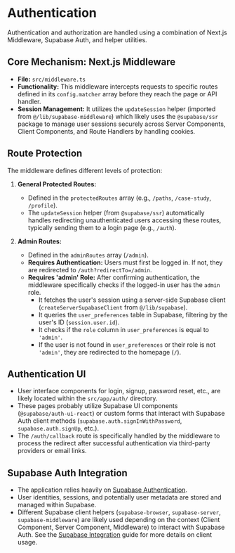 # Authentication

Authentication and authorization are handled using a combination of Next.js Middleware, Supabase Auth, and helper utilities.

## Core Mechanism: Next.js Middleware

*   **File:** `src/middleware.ts`
*   **Functionality:** This middleware intercepts requests to specific routes defined in its `config.matcher` array before they reach the page or API handler.
*   **Session Management:** It utilizes the `updateSession` helper (imported from `@/lib/supabase-middleware`) which likely uses the `@supabase/ssr` package to manage user sessions securely across Server Components, Client Components, and Route Handlers by handling cookies.

## Route Protection

The middleware defines different levels of protection:

1.  **General Protected Routes:**
    *   Defined in the `protectedRoutes` array (e.g., `/paths`, `/case-study`, `/profile`).
    *   The `updateSession` helper (from `@supabase/ssr`) automatically handles redirecting unauthenticated users accessing these routes, typically sending them to a login page (e.g., `/auth`).

2.  **Admin Routes:**
    *   Defined in the `adminRoutes` array (`/admin`).
    *   **Requires Authentication:** Users must first be logged in. If not, they are redirected to `/auth?redirectTo=/admin`.
    *   **Requires 'admin' Role:** After confirming authentication, the middleware specifically checks if the logged-in user has the `admin` role.
        *   It fetches the user's session using a server-side Supabase client (`createServerSupabaseClient` from `@/lib/supabase`).
        *   It queries the `user_preferences` table in Supabase, filtering by the user's ID (`session.user.id`).
        *   It checks if the `role` column in `user_preferences` is equal to `'admin'`.
        *   If the user is not found in `user_preferences` or their role is not `'admin'`, they are redirected to the homepage (`/`).

## Authentication UI

*   User interface components for login, signup, password reset, etc., are likely located within the `src/app/auth/` directory.
*   These pages probably utilize Supabase UI components (`@supabase/auth-ui-react`) or custom forms that interact with Supabase Auth client methods (`supabase.auth.signInWithPassword`, `supabase.auth.signUp`, etc.).
*   The `/auth/callback` route is specifically handled by the middleware to process the redirect after successful authentication via third-party providers or email links.

## Supabase Auth Integration

*   The application relies heavily on [Supabase Authentication](https://supabase.com/docs/guides/auth).
*   User identities, sessions, and potentially user metadata are stored and managed within Supabase.
*   Different Supabase client helpers (`supabase-browser`, `supabase-server`, `supabase-middleware`) are likely used depending on the context (Client Component, Server Component, Middleware) to interact with Supabase Auth. See the [Supabase Integration](./supabase-integration.md) guide for more details on client usage. 